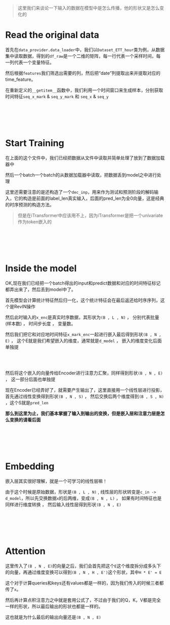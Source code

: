 > 这里我们来谈论一下输入的数据在模型中是怎么传播，他的形状又是怎么变化的

# Read the original data
首先在`data_provider.data_loader`中，我们以`Dataset_ETT_hour`类为例，从数据集中读取数据，得到的`df_raw`是一个二维的矩阵，每一行代表一个采样时间，每一列代表一个变量特征。

然后根据`features`我们筛选出需要的列，然后把“date”列提取出来并提取对应的time_feature。

在重新定义的`__getitem__`函数中，我们利用一个时间窗口来生成样本，分别获取时间特征`seq_x_mark` & `seq_y_mark` 和 `seq_x` & `seq_y`

<br>
<br>
<br>
<br>

# Start Training
在上面的这个文件中，我们已经把数据从文件中读取并简单处理了放到了数据加载器中

然后一个batch一个batch的从数据加载器中读取，把数据丢到model之中进行处理

这里还需要注意的是还构造了一个`dec_inp`，用来作为测试和预测阶段的解码输入，它的构造是前面的label_len真实输入，后面的pred_len为全0向量，这是经典的时序预测的构造方法。

> 但是在iTransformer中应该用不上，因为iTransformer是把一个univariate作为token嵌入的


<br>
<br>
<br>
<br>

# Inside the model
OK,现在我们已经把一个batch得出的input和predict数据和对应的时间特征标记都弄出来了，然后丢到model中了。

首先模型会计算统计特征然后归一化，这个统计特征会在最后返还给时序序列，这个是RevIN操作

然后此时输入的`x_enc`是真实时序数据，其形状为`(B , L , N)` ， 分别代表批量(样本数) ， 时间步长度 ， 变量数。

然后我们把它和对应地时间特征`x_mark_enc`一起进行嵌入最后得到形状`(B , N , E)` ， 这个E就是我们希望嵌入的维度，通常就是`d_model` ， 嵌入的维度变化后面单独提

<br>
<br>

然后将这个嵌入的向量传给Encoder进行注意力汇聚，同样得到形状`(B , N , E)` ， 这一部分后面也单独提

现在Encoder已经弄好了，就需要产生输出了，这里直接用一个线性层进行投影，首先通过线性变换得到形状`(B , N , S)` ， 然后交换后两个维度得到`(B , S , N)` ，这个S就是`pred_len`

<strong> 那么到这里为止，我们基本掌握了输入到输出的变换，但是嵌入层和注意力层是怎么变换的请看后面 </strong>

<br>
<br>
<br>
<br>

# Embedding
嵌入层其实很好理解，就是一个可学习的线性层嘛！

由于这个时候是原始数据，形状是`(B , L , N)` , 线性层的形状转变是`c_in -> d_model`，所以先交换数据`x`的后两维，变成`(B , N , L)` ， 如果有时间特征也是同样进行维度转换 ， 然后输入线性层得到形状`(B , N , E)`





<br>
<br>
<br>
<br>

# Attention
这里传入了`(B , N , E)`的向量之后，我们会首先把这个`E`这个维度拆分成多头下的向量，再通过维度变换可以得到`(B , N , H , E')`这个形状，其中`H * E' = E`

这个对于计算queries和keys还有values都是一样的，因为我们传入的时候三者都传了`x`。

然后再计算点积注意力之中就是套用公式了，不过由于我们的Q，K，V都是完全一样的形状，所以最后输出的形状也都是一样的。

这也就是为什么最后的输出向量还是`(B , N , E)`